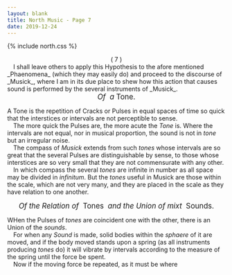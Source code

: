 ```yaml
---
layout: blank
title: North Music - Page 7
date: 2019-12-24 
---
```

{% include north.css %}
<center>( 7 )</center>
&emsp;I shall leave others to apply this Hypothesis to the afore mentioned _Phaenomena_ (which they may easily do) and proceed to the discourse of _Musick_, where I am in its due place to shew how this action that causes sound is performed by the several instruments of _Musick_.

<center><big><em>Of &nbsp;a</em>&nbsp;<smallc><spread>Tone</spread></smallc>.</big></center> 

<dcap2></dcap2>
A Tone is the repetition of Cracks or Pulses in equal spaces of time so quick that the interstices or intervals are not perceptible to sense.
<br>
&emsp;The more quick the Pulses are, the more acute the _Tone_ is. Where the intervals are not equal, nor in musical proportion, the sound is not in _tone_ but an irregular noise.
<br>
&emsp;The compass of _Musick_ extends from such _tones_ whose intervals are so great that the several Pulses are distinguishable by sense, to those whose interstices are so very small that they are not commensurate with any other.
<br>
&emsp;In which compass the several _tones_ are infinite in number as all space may be divided in _infinitum_. But the _tones_ useful in Musick are those within the scale, which are not very many, and they are placed in the scale as they have relation to one another.

<center><big><em>Of the Relation of</em>&nbsp;&nbsp;<smallc><spread>Tones</spread></smallc>&nbsp;&nbsp;<em>and the Union of mixt</em>&nbsp;&nbsp;<smallc><spread>Sounds</spread></smallc>.</big></center> 

<dcap2></dcap2>
WHen the Pulses of _tones_ are coincident one with the other, there is an Union of the _sounds_.
<br>
&emsp;For when any _Sound_ is made, solid bodies within the _sphaere_ of it are moved, and if the body moved stands upon a spring (as all instruments producing _tones_ do) it will vibrate by intervals according to the measure of the spring until the force be spent.
<br>
&emsp;Now if the moving force be repeated, as it must be where